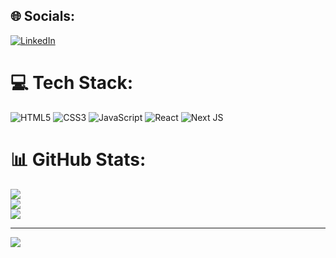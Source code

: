 ## 🌐 Socials:
[![LinkedIn](https://img.shields.io/badge/LinkedIn-%230077B5.svg?logo=linkedin&logoColor=white)](https://linkedin.com/in/christian-schillaci-61ba2b26a) 

# 💻 Tech Stack:
![HTML5](https://img.shields.io/badge/html5-%23E34F26.svg?style=for-the-badge&logo=html5&logoColor=white) ![CSS3](https://img.shields.io/badge/css3-%231572B6.svg?style=for-the-badge&logo=css3&logoColor=white) ![JavaScript](https://img.shields.io/badge/javascript-%23323330.svg?style=for-the-badge&logo=javascript&logoColor=%23F7DF1E) ![React](https://img.shields.io/badge/react-%2320232a.svg?style=for-the-badge&logo=react&logoColor=%2361DAFB) ![Next JS](https://img.shields.io/badge/Next-black?style=for-the-badge&logo=next.js&logoColor=white)
# 📊 GitHub Stats:
![](https://github-readme-stats.vercel.app/api?username=ChriSchillaci&theme=midnight-purple&hide_border=false&include_all_commits=false&count_private=false)<br/>
![](https://github-readme-streak-stats.herokuapp.com/?user=ChriSchillaci&theme=midnight-purple&hide_border=false)<br/>
![](https://github-readme-stats.vercel.app/api/top-langs/?username=ChriSchillaci&theme=midnight-purple&hide_border=false&include_all_commits=false&count_private=false&layout=compact)

---
[![](https://visitcount.itsvg.in/api?id=ChriSchillaci&icon=5&color=11)](https://visitcount.itsvg.in)

<!-- Proudly created with GPRM ( https://gprm.itsvg.in ) -->

<!---
ChriSchillaci/ChriSchillaci is a ✨ special ✨ repository because its `README.md` (this file) appears on your GitHub profile.
You can click the Preview link to take a look at your changes.
--->
